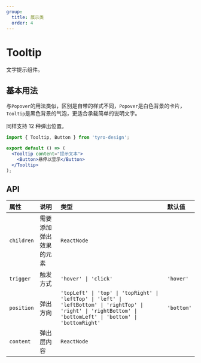 ```yaml
---
group:
  title: 展示类
  order: 4
---
```


# Tooltip

文字提示组件。

## 基本用法

与`Popover`的用法类似，区别是自带的样式不同，`Popover`是白色背景的卡片，`Tooltip`是黑色背景的气泡，更适合承载简单的说明文字。

同样支持 12 种弹出位置。

```jsx
import { Tooltip, Button } from 'tyro-design';

export default () => (
  <Tooltip content="提示文本">
    <Button>悬停以显示</Button>
  </Tooltip>
);
```

## API

| 属性       | 说明                   | 类型                                                                                                                                                             | 默认值     |
| :--------- | :--------------------- | :--------------------------------------------------------------------------------------------------------------------------------------------------------------- | :--------- |
| `children` | 需要添加弹出效果的元素 | `ReactNode`                                                                                                                                                      |            |
| `trigger`  | 触发方式               | `'hover' \| 'click'`                                                                                                                                             | `'hover'`  |
| `position` | 弹出方向               | `'topLeft' \| 'top' \| 'topRight' \| 'leftTop' \| 'left' \| 'leftBottom' \| 'rightTop' \| 'right' \| 'rightBottom' \| 'bottomLeft' \| 'bottom' \| 'bottomRight'` | `'bottom'` |
| `content`  | 弹出层内容             | `ReactNode`                                                                                                                                                      |            |

